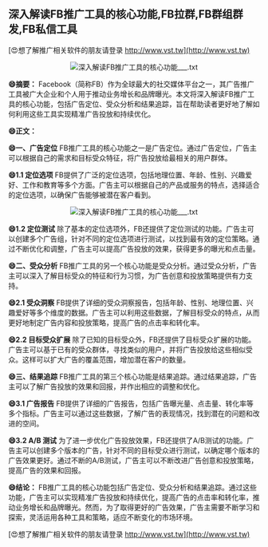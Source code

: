 ## **深入解读FB推广工具的核心功能,FB拉群,FB群组群发,FB私信工具**

[😍想了解推广相关软件的朋友请登录 http://www.vst.tw](http://www.vst.tw)

 <center><img src="https://vst.tw/MP4/tuiguang/png/7.png" alt="深入解读FB推广工具的核心功能___.txt"></center>

**😄摘要：**
Facebook（简称FB）作为全球最大的社交媒体平台之一，其广告推广工具被广大企业和个人用于推动业务增长和品牌曝光。本文将深入解读FB推广工具的核心功能，包括广告定位、受众分析和结果追踪，旨在帮助读者更好地了解如何利用这些工具实现精准广告投放和持续优化。

**😄正文：**

**😄一、广告定位**
FB推广工具的核心功能之一是广告定位。通过广告定位，广告主可以根据自己的需求和目标受众特征，将广告投放给最相关的用户群体。

**😄1.1 定位选项**
FB提供了广泛的定位选项，包括地理位置、年龄、性别、兴趣爱好、工作和教育等多个方面。广告主可以根据自己的产品或服务的特点，选择适合的定位选项，以确保广告能够被潜在客户看到。

 <center><img src="https://vst.tw/MP4/tuiguang/png/4.png" alt="深入解读FB推广工具的核心功能___.txt"></center>

**😄1.2 定位测试**
除了基本的定位选项外，FB还提供了定位测试的功能。广告主可以创建多个广告组，针对不同的定位选项进行测试，以找到最有效的定位策略。通过不断优化和调整，广告主可以提高广告投放的效果，获得更多的曝光和点击量。

**😄二、受众分析**
FB推广工具的另一个核心功能是受众分析。通过受众分析，广告主可以深入了解目标受众的特征和行为习惯，为广告创意和投放策略提供有力支持。

**😄2.1 受众洞察**
FB提供了详细的受众洞察报告，包括年龄、性别、地理位置、兴趣爱好等多个维度的数据。广告主可以利用这些数据，了解目标受众的特点，从而更好地制定广告内容和投放策略，提高广告的点击率和转化率。

**😄2.2 目标受众扩展**
除了已知的目标受众外，FB还提供了目标受众扩展的功能。广告主可以基于已有的受众群体，寻找类似的用户，并将广告投放给这些相似受众。这样可以扩大广告的覆盖范围，增加潜在客户的数量。

**😄三、结果追踪**
FB推广工具的第三个核心功能是结果追踪。通过结果追踪，广告主可以了解广告投放的效果和回报，并作出相应的调整和优化。

**😄3.1 广告报告**
FB提供了详细的广告报告，包括广告曝光量、点击量、转化率等多个指标。广告主可以通过这些数据，了解广告的表现情况，找到潜在的问题和改进的空间。

**😄3.2 A/B 测试**
为了进一步优化广告投放效果，FB还提供了A/B测试的功能。广告主可以创建多个版本的广告，针对不同的目标受众进行测试，以确定哪个版本的广告效果更好。通过不断的A/B测试，广告主可以不断改进广告创意和投放策略，提高广告的效果和回报。

**😄结论：**
FB推广工具的核心功能包括广告定位、受众分析和结果追踪。通过这些功能，广告主可以实现精准广告投放和持续优化，提高广告的点击率和转化率，推动业务增长和品牌曝光。然而，为了取得更好的广告效果，广告主需要不断学习和探索，灵活运用各种工具和策略，适应不断变化的市场环境。

[😍想了解推广相关软件的朋友请登录 http://www.vst.tw](http://www.vst.tw)



